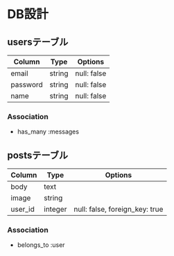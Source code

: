 # DB設計

## usersテーブル
|Column|Type|Options|
|------|----|-------|
|email|string|null: false|
|password|string|null: false|
|name|string|null: false|

### Association
- has_many :messages

## postsテーブル
|Column|Type|Options|
|------|----|-------|
|body|text|
|image|string|
|user_id|integer|null: false, foreign_key: true|

### Association
- belongs_to :user